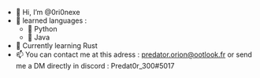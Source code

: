 - 👋 Hi, I’m @0ri0nexe
- 💾 learned languages :
  - 🐍 Python
  - 🍵 Java
- 🦀 Currently learning Rust
- 📫 You can contact me at this adress : predator.orion@ootlook.fr or send me a DM directly in discord : Predat0r_300#5017
